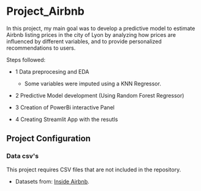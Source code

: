# Project_Airbnb
In this project, my main goal was to develop a predictive model to estimate Airbnb listing prices in the city of Lyon by analyzing how prices are influenced by different variables, and to provide personalized recommendations to users.

Steps followed: 
- 1 Data preprocesing and EDA
   - Some variables were imputed using a KNN Regressor.
  
- 2 Predictive Model development (Using Random Forest Regressor)

- 3 Creation of PowerBi interactive Panel

- 4 Creating Streamlit App with the resutls
  
 
## Project Configuration

### Data csv's

This project requires CSV files that are not included in the repository.
- Datasets from: [Inside Airbnb](https://insideairbnb.com/get-the-data/).
